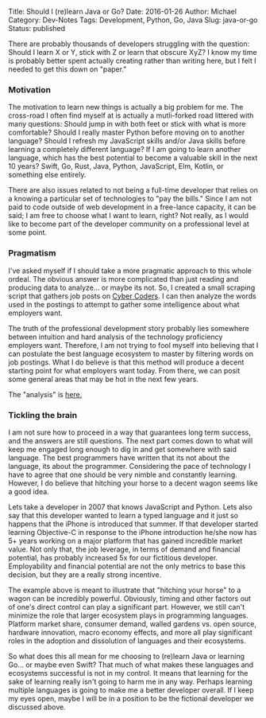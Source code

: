 Title: Should I (re)learn Java or Go?
Date: 2016-01-26
Author: Michael
Category: Dev-Notes
Tags: Development, Python, Go, Java
Slug: java-or-go
Status: published

There are probably thousands of developers struggling with the question: Should I learn
X or Y, stick with Z or learn that obscure XyZ? I know my time is probably better spent
actually creating rather than writing here, but I felt I needed to get this down on "paper."

### Motivation

The motivation to learn new things is actually a big problem for me. The cross-road
I often find myself at is actually a mutli-forked road littered with many questions:
Should jump in with both feet or stick with what is more comfortable? Should I really
master Python before moving on to another language? Should I refresh my JavaScript
skills and/or Java skills before learning a completely different language? If I am
going to learn another language, which has the best potential to become a valuable
skill in the next 10 years? Swift, Go, Rust, Java, Python, JavaScript, Elm, Kotlin,
or something else entirely.

There are also issues related to not being a full-time developer that relies on a
knowing a particular set of technologies to "pay the bills." Since I am not paid
to code outside of web development in a free-lance capacity, it can be said; I am
free to choose what I want to learn, right? Not really, as I would like to become
part of the developer community on a professional level at some point.

### Pragmatism

I've asked myself if I should take a more pragmatic approach to this whole ordeal.
The obvious answer is more complicated than just reading and producing data to analyze...
or maybe its not. So, I created a small scraping script that gathers job posts on
[Cyber Coders](http://cybercoders.com). I can then analyze the words used in the
postings to attempt to gather some intelligence about what employers want.

The truth of the professional development story probably lies somewhere between intuition
and hard analysis of the technology proficiency employers want. Therefore, I am not
trying to fool myself into believing that I can postulate the best language ecosystem
to master by filtering words on job postings. What I do believe is that this method
will produce a decent starting point for what employers want today. From there, we
can posit some general areas that may be hot in the next few years.

The "analysis" is [here.](https://github.com/MichaelMartinez/watson_play/blob/master/Python_Job_Word_Finder.ipynb)

### Tickling the brain

I am not sure how to proceed in a way that guarantees long term success, and the answers are still
questions. The next part comes down to what will keep me engaged long enough to dig in
and get somewhere with said language. The best programmers have written that its not about
the language, its about the programmer. Considering the pace of technology I have to agree
that one should be very nimble and constantly learning. However, I do believe that hitching
your horse to a decent wagon seems like a good idea.

Lets take a developer in 2007 that knows JavaScript and Python. Lets also say
that this developer wanted to learn a typed language and it just so happens that the iPhone is
introduced that summer. If that developer started learning Objective-C in response to the iPhone
introduction he/she now has 5+ years working on a major platform that has gained incredible market value.
Not only that, the job leverage, in terms of demand and financial potential, has probably increased 5x
for our fictitious developer. Employability and financial potential are not the only metrics
to base this decision, but they are a really strong incentive.

The example above is meant to illustrate that "hitching your horse" to a wagon can be incredibly powerful.
Obviously, timing and other factors out of one's direct control can play a significant part.
However, we still can't minimize the role that larger ecosystem plays in programming languages. Platform market share, consumer
demand, walled gardens vs. open source, hardware innovation, macro economy effects, and more all play
significant roles in the adoption and dissolution of languages and their ecosystems.

So what does this all mean for me choosing to (re)learn Java or learning Go... or maybe even Swift?
That much of what makes these languages and ecosystems successful is not in my control. It means that
learning for the sake of learning really isn't going to harm me in any way. Perhaps learning multiple
languages is going to make me a better developer overall. If I keep my eyes open, maybe I will be in a
position to be the fictional developer we discussed above. 
